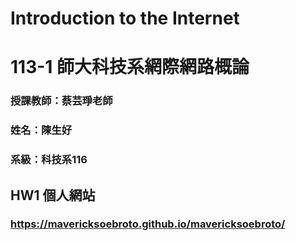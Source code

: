 # Introduction to the Internet

# 113-1 師大科技系網際網路概論

### 授課教師：蔡芸琤老師
### 姓名：陳生好
### 系級：科技系116


## HW1 個人網站
### https://mavericksoebroto.github.io/mavericksoebroto/

